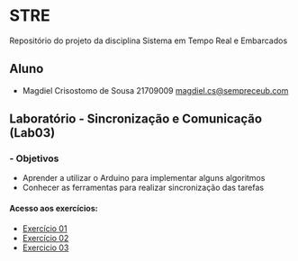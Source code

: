 # STRE

Repositório do projeto da disciplina Sistema em Tempo Real e Embarcados 

## Aluno

- Magdiel Crisostomo de Sousa 21709009 magdiel.cs@sempreceub.com

## Laboratório - Sincronização e Comunicação (Lab03)
### -  Objetivos 

- Aprender a utilizar o Arduino para implementar alguns algoritmos
- Conhecer as ferramentas para realizar sincronização das tarefas


#### Acesso aos exercícios: 

- [Exercício 01](https://github.com/MagdielCS/trabalho_STR/tree/main/Lab03-STR/Exe_01)
- [Exercício 02](https://github.com/MagdielCS/trabalho_STR/tree/main/Lab03-STR/Exe_02)
- [Exercicio 03](https://github.com/MagdielCS/trabalho_STR/tree/main/Lab03-STR/Exe_03)